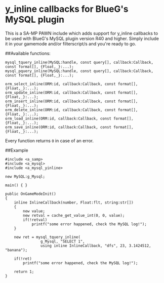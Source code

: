 # y_inline callbacks for BlueG's MySQL plugin
This is a SA-MP PAWN include which adds support for y_inline callbacks to be used with BlueG's MySQL plugin version R40 and higher. Simply include it in your gamemode and/or filterscript/s and you're ready to go.

##Available functions:
```pawn
mysql_tquery_inline(MySQL:handle, const query[], callback:Callback, const format[], {Float,_}:...);
mysql_pquery_inline(MySQL:handle, const query[], callback:Callback, const format[], {Float,_}:...);

orm_select_inline(ORM:id, callback:Callback, const format[], {Float,_}:...);
orm_update_inline(ORM:id, callback:Callback, const format[], {Float,_}:...);
orm_insert_inline(ORM:id, callback:Callback, const format[], {Float,_}:...);
orm_delete_inline(ORM:id, callback:Callback, const format[], {Float,_}:...);
orm_load_inline(ORM:id, callback:Callback, const format[], {Float,_}:...);
orm_save_inline(ORM:id, callback:Callback, const format[], {Float,_}:...);
```
Every function returns `0` in case of an error.

##Example
```pawn
#include <a_samp>
#include <a_mysql>
#include <a_mysql_yinline>

new MySQL:g_Mysql;

main() { }

public OnGameModeInit()
{
 	inline InlineCallback(number, Float:flt, string:str[])
 	{
 	    new value;
		new retval = cache_get_value_int(0, 0, value);
		if(!retval)
			printf("some error happened, check the MySQL log!");
 	}
	
 	new ret = mysql_tquery_inline(
				g_Mysql, "SELECT 1", 
				using inline InlineCallback, "dfs", 23, 3.1424512, "banana");
		
	if(!ret)
		printf("some error happened, check the MySQL log!");
	
	return 1;
}
```
